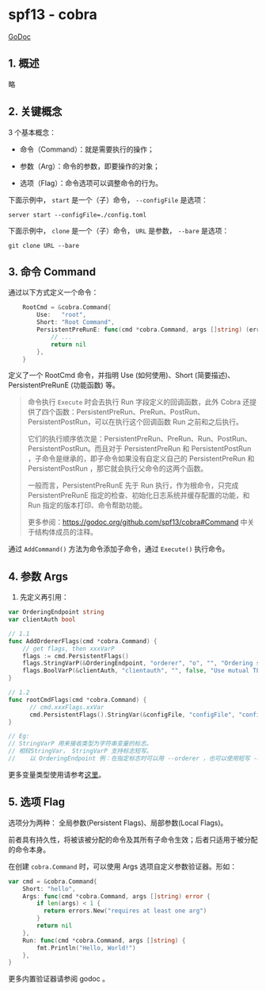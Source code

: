 # spf13 - cobra



[GoDoc](https://godoc.org/github.com/spf13/cobra)



## 1. 概述

略



## 2. 关键概念

3 个基本概念：

- 命令（Command）：就是需要执行的操作； 

- 参数（Arg）：命令的参数，即要操作的对象； 

- 选项（Flag）：命令选项可以调整命令的行为。 



下面示例中， `start` 是一个（子）命令， `--configFile` 是选项：

```shell
server start --configFile=./config.toml
```



下面示例中， `clone` 是一个（子）命令， `URL` 是参数， `--bare` 是选项：

```shell
git clone URL --bare
```



## 3. 命令 Command

通过以下方式定义一个命令：

```go
    RootCmd = &cobra.Command{
        Use:   "root",
        Short: "Root Command",
        PersistentPreRunE: func(cmd *cobra.Command, args []string) (err error) {
            // ...
            return nil
        },
    }
```

定义了一个 RootCmd 命令，并指明 Use (如何使用)、Short (简要描述)、PersistentPreRunE (功能函数) 等。

> 命令执行 `Execute` 时会去执行 Run 字段定义的回调函数，此外 Cobra 还提供了四个函数：PersistentPreRun、PreRun、PostRun、PersistentPostRun，可以在执行这个回调函数 Run 之前和之后执行。
>
> 它们的执行顺序依次是：PersistentPreRun、PreRun、Run、PostRun、PersistentPostRun。而且对于 PersistentPreRun 和 PersistentPostRun ，子命令是继承的，即子命令如果没有自定义自己的 PersistentPreRun 和 PersistentPostRun ，那它就会执行父命令的这两个函数。 
>
> 一般而言，PersistentPreRunE 先于 Run 执行，作为根命令，只完成 PersistentPreRunE 指定的检查、初始化日志系统并缓存配置的功能，和 Run 指定的版本打印、命令帮助功能。
>
> 更多参阅：https://godoc.org/github.com/spf13/cobra#Command 中关于结构体成员的注释。



通过  `AddCommand()` 方法为命令添加子命令，通过 `Execute()` 执行命令。



## 4. 参数 Args



1. 先定义再引用：

```go
var OrderingEndpoint string
var clientAuth bool

// 1.1
func AddOrdererFlags(cmd *cobra.Command) {
    // get flags, then xxxVarP
    flags := cmd.PersistentFlags()
    flags.StringVarP(&OrderingEndpoint, "orderer", "o", "", "Ordering service endpoint")
    flags.BoolVarP(&clientAuth, "clientauth", "", false, "Use mutual TLS when communicating with the orderer endpoint")
}

// 1.2
func rootCmdFlags(cmd *cobra.Command) {
      // cmd.xxxFlags.xxVar
      cmd.PersistentFlags().StringVar(&configFile, "configFile", "config.toml", "config file (default is ./config.toml)")
}

// Eg: 
// StringVarP 用来接收类型为字符串变量的标志。
// 相较StringVar， StringVarP 支持标志短写。
//    以 OrderingEndpoint 例：在指定标志时可以用 --orderer ，也可以使用短写 -o。
```



更多变量类型使用请参考[这里](https://www.godoc.org/github.com/spf13/pflag#FlagSet)。



## 5. 选项 Flag

选项分为两种： 全局参数(Persistent Flags)、局部参数(Local Flags)。

前者具有持久性，将被该被分配的命令及其所有子命令生效；后者只适用于被分配的命令本身。



在创建 `cobra.Command` 时，可以使用 Args 选项自定义参数验证器。形如：

```go
var cmd = &cobra.Command{
    Short: "hello",
    Args: func(cmd *cobra.Command, args []string) error {
        if len(args) < 1 {
          return errors.New("requires at least one arg")
        }
        return nil
    },
    Run: func(cmd *cobra.Command, args []string) {
        fmt.Println("Hello, World!")
    },
}
```

更多内置验证器请参阅 godoc 。